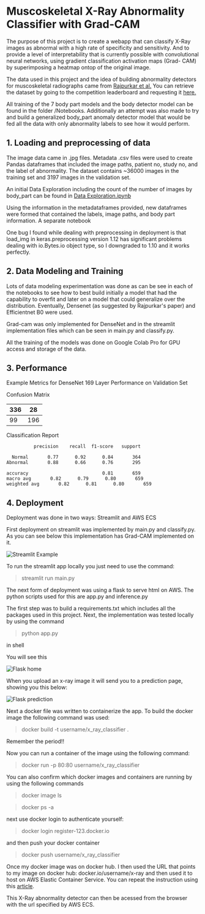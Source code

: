 # Muscoskeletal X-Ray Abnormality Classifier with Grad-CAM

The purpose of this project is to create a webapp that can classify X-Ray images as abnormal with a high rate of specificity and sensitivity. And to provide a level of interpretability that is currently possible with convolutional neural networks, using gradient classification activation maps (Grad- CAM) by superimposing a heatmap ontop of the original image.

The data used in this project  and the idea of building abnormality detectors for muscoskeletal radiographs came from [Rajpurkar et al.](https://arxiv.org/abs/1712.06957)
You can retrieve the dataset by going to the competition leaderboard and requesting it [here.](https://stanfordmlgroup.github.io/competitions/mura/)

All training of the 7 body part models and the body detector model can be found in the folder /Notebooks. Additionally an attempt was also made to try and build a generalized body_part anomaly detector model that would be fed all the data with only abnormality labels to see how it would perform.

## 1. Loading and preprocessing of data

The image data came in .jpg files. Metadata .csv files were used to create Pandas dataframes that included the image paths, patient no, study no, and the label of abnormality. The dataset contains ~36000 images in the training set and 3197 images in the validation set.

An initial Data Exploration including the count of the number of images by body_part can be found in [Data Exploration.ipynb]()

Using the information in the metadataframes provided, new dataframes were formed that contained the labels, image paths, and body part information. A separate notebook

One bug I found while dealing with preprocessing in deployment is that load_img in keras.preprocessing version 1.12 has significant problems dealing with io.Bytes.io object type, so I downgraded to 1.10 and it works perfectly.




## 2. Data Modeling and Training

Lots of data modeling experimentation was done as can be see in each of the notebooks to see how to best build initially a model that had the capability to overfit and later on a model that could generalize over the distribution. Eventually, Densenet (as suggested by Rajpurkar's paper) and Efficientnet B0 were used.

Grad-cam was only implemented for DenseNet and in the streamlit implementation files which can be seen in main.py and classify.py.

All the training of the models was done on Google Colab Pro for GPU access and storage of the data.

## 3. Performance

Example Metrics for DenseNet 169 Layer Performance on Validation Set

Confusion Matrix

| 336 | 28  |
|-----|-----|
| 99  | 196 |



Classification Report
              
              
              precision    recall  f1-score   support

      Normal       0.77      0.92      0.84       364
    Abnormal       0.88      0.66      0.76       295

    accuracy                           0.81       659
    macro avg       0.82      0.79      0.80       659
    weighted avg       0.82      0.81      0.80       659


## 4. Deployment

Deployment was done in two ways: Streamlit and AWS ECS

First deployment on streamlit was implemented by main.py and classify.py. As you can see below this implementation has Grad-CAM implemented on it.

![Streamlit Example](/static/Streamlit_example.png "Streamlit Example")

To run the streamlit app locally you just need to use the command:

 >streamlit run main.py

The next form of deployment was using a flask to serve html on AWS. The python scripts used for this are app.py and inference.py

The first step was to build a requirements.txt which includes all the packages used in this project. Next, the implementation was tested locally by using the command 
   >python app.py

in shell

You will see this 

![Flask home](/static/Flask_main.png "Flask Home")

When you upload an x-ray image it will send you to a prediction page, showing you this below:

![Flask prediction](/static/Flask_prediction.png "Flask Prediction")

Next a docker file was written to containerize the app. To build the docker image the following command was used:

 >docker build -t username/x_ray_classifier .

Remember the period!!

Now you can run a container of the image using the following command:

 >docker run -p 80:80 username/x_ray_classifier

You can also confirm which docker images and containers are running by using the following commands

   >docker image ls

   >docker ps -a

next use docker login to authenticate yourself:

   >docker login register-123.docker.io

and then push your docker container

  >docker push username/x_ray_classifier

Once my docker image was on docker hub. I then used the URL that points to my image on docker hub: docker.io/username/x-ray and then used it to host on AWS Elastic Container Service. You can repeat the instruction using this [article](https://reflectoring.io/aws-deploy-docker-image-via-web-console/).

This X-Ray abnormality detector can then be acessed from the browser with the url specified by AWS ECS.
    
